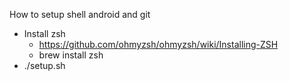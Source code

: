 How to setup shell android and git
 - Install zsh 
    - https://github.com/ohmyzsh/ohmyzsh/wiki/Installing-ZSH
    - brew install zsh
 - ./setup.sh

